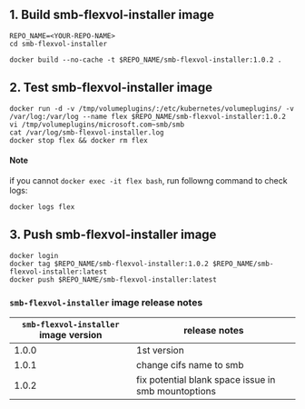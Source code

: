 ## 1. Build smb-flexvol-installer image

```
REPO_NAME=<YOUR-REPO-NAME>
cd smb-flexvol-installer

docker build --no-cache -t $REPO_NAME/smb-flexvol-installer:1.0.2 .
```
## 2. Test smb-flexvol-installer image
```
docker run -d -v /tmp/volumeplugins/:/etc/kubernetes/volumeplugins/ -v /var/log:/var/log --name flex $REPO_NAME/smb-flexvol-installer:1.0.2
vi /tmp/volumeplugins/microsoft.com~smb/smb
cat /var/log/smb-flexvol-installer.log
docker stop flex && docker rm flex
```

#### Note
if you cannot `docker exec -it flex bash`, run followng command to check logs:
```
docker logs flex
```

## 3. Push smb-flexvol-installer image
```
docker login
docker tag $REPO_NAME/smb-flexvol-installer:1.0.2 $REPO_NAME/smb-flexvol-installer:latest
docker push $REPO_NAME/smb-flexvol-installer:latest
```

### `smb-flexvol-installer` image release notes
| `smb-flexvol-installer` image version | release notes |
| ---- | ---- |
| 1.0.0 | 1st version  |
| 1.0.1 | change cifs name to smb |
| 1.0.2 | fix potential blank space issue in smb mountoptions |
